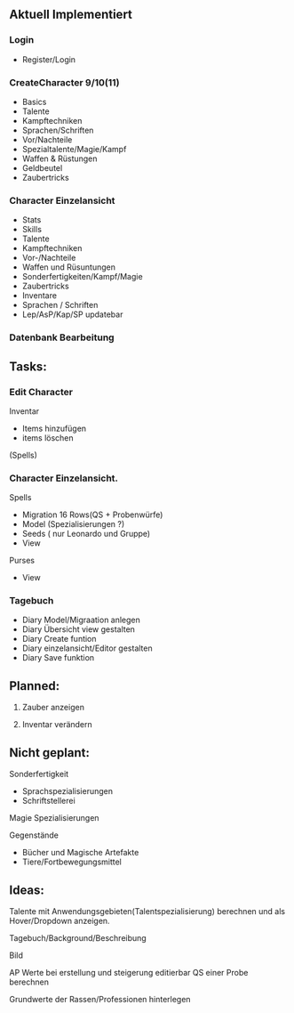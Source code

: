 ## Aktuell Implementiert

### Login
* Register/Login

### CreateCharacter 9/10(11)
* Basics
* Talente
* Kampftechniken
* Sprachen/Schriften
* Vor/Nachteile
* Spezialtalente/Magie/Kampf
* Waffen & Rüstungen 
* Geldbeutel
* Zaubertricks

### Character Einzelansicht
* Stats
* Skills
* Talente
* Kampftechniken
* Vor-/Nachteile
* Waffen und Rüsuntungen
* Sonderfertigkeiten/Kampf/Magie
* Zaubertricks
* Inventare
* Sprachen / Schriften
* Lep/AsP/Kap/SP updatebar

### Datenbank Bearbeitung

## Tasks:

### Edit Character

Inventar
* Items hinzufügen
* items löschen

(Spells)

### Character Einzelansicht.
Spells
* Migration 16 Rows(QS + Probenwürfe)
* Model (Spezialisierungen ?)
* Seeds ( nur Leonardo und Gruppe)
* View

Purses
* View

### Tagebuch
* Diary Model/Migraation anlegen
* Diary Übersicht view gestalten
* Diary Create funtion
* Diary einzelansicht/Editor gestalten
* Diary Save funktion

## Planned:

1. Zauber anzeigen

1. Inventar verändern

## Nicht geplant:

Sonderfertigkeit 
+ Sprachspezialisierungen
+ Schriftstellerei

Magie Spezialisierungen

Gegenstände
+ Bücher und Magische Artefakte
+ Tiere/Fortbewegungsmittel

## Ideas: 


Talente mit Anwendungsgebieten(Talentspezialisierung) berechnen und als Hover/Dropdown anzeigen.

Tagebuch/Background/Beschreibung

Bild

AP Werte bei erstellung und steigerung editierbar
QS einer Probe berechnen

Grundwerte der Rassen/Professionen hinterlegen